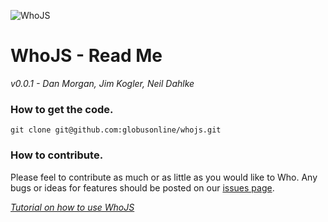 ![WhoJS](http://i.imgur.com/EPukCHO.png "An automated web user.")

# WhoJS - Read Me
_v0.0.1 - Dan Morgan, Jim Kogler, Neil Dahlke_

### How to get the code.

```
git clone git@github.com:globusonline/whojs.git
```

### How to contribute.
Please feel to contribute as much or as little as you would like to Who. Any bugs or ideas for features should be posted on our [issues page](https://github.com/globusonline/whojs/issues).

_[Tutorial on how to use WhoJS](https://gist.github.com/neildahlke/7ce2ea3e476c04aa7ef7)_